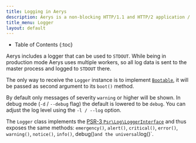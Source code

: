 ```yaml
---
title: Logging in Aerys
description: Aerys is a non-blocking HTTP/1.1 and HTTP/2 application / websocket / static file server.
title_menu: Logger
layout: default
---
```


* Table of Contents
{:toc}

Aerys includes a logger that can be used to `STDOUT`. While being in production mode Aerys uses multiple workers, so all log data is sent to the master process and logged to `STDOUT` there.

The only way to receive the `Logger` instance is to implement [`Bootable`](bootable.md), it will be passed as second argument to its `boot()` method.

By default only messages of severity `warning` or higher will be shown. In debug mode (`-d` / `--debug` flag) the default is lowered to be `debug`. You can adjust the log level using the `-l / --log` option.

The `Logger` class implements the [PSR-3 `Psr\Log\LoggerInterface`](http://www.php-fig.org/psr/psr-3/#3-psr-log-loggerinterface) and thus exposes the same methods: `emergency()`, `alert()`, `critical()`, `error()`, `warning()`, `notice()`, `info()`, debug()` and the universal `log()`.

